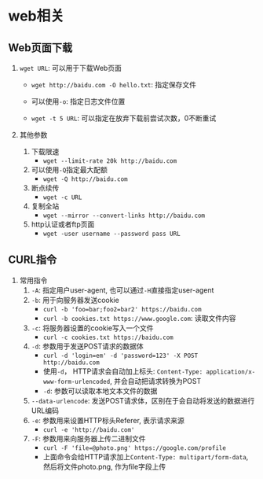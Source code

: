 # web相关

## Web页面下载

1. `wget URL`: 可以用于下载Web页面

   * `wget http://baidu.com -O hello.txt`: 指定保存文件

   * 可以使用`-o`: 指定日志文件位置 
   * `wget -t 5 URL`: 可以指定在放弃下载前尝试次数，0不断重试

2. 其他参数

   1. 下载限速
      * `wget --limit-rate 20k http://baidu.com`
   2. 可以使用`-Q`指定最大配额
      * `wget -Q http://baidu.com`
   3. 断点续传
      * `wget -c URL`
   4. 复制全站
      * `wget --mirror --convert-links http://baidu.com`
   5. http认证或者ftp页面
      * `wget -user username --password pass URL`

## CURL指令

1. 常用指令
   1. `-A`: 指定用户user-agent, 也可以通过`-H`直接指定user-agent
   2. `-b`: 用于向服务器发送cookie
      * `curl -b 'foo=bar;foo2=bar2' https://baidu.com`
      * `curl -b cookies.txt https://www.google.com`: 读取文件内容
   3. `-c`: 将服务器设置的cookie写入一个文件
      * `curl -c cookies.txt https://baidu.com`
   4. `-d`: 参数用于发送POST请求的数据体
      * `curl -d 'login=em' -d 'password=123' -X POST http://baidu.com`
      * 使用`-d`， HTTP请求会自动加上标头: `Content-Type: application/x-www-form-urlencoded`, 并会自动把请求转换为POST
      * `-d`: 参数可以读取本地文本文件的数据
   5. `--data-urlencode`: 发送POST请求体，区别在于会自动将发送的数据进行URL编码
   6. `-e`: 参数用来设置HTTP标头Referer, 表示请求来源
      * `curl -e 'http://baidu.com'`
   7. `-F`: 参数用来向服务器上传二进制文件
      * `curl -F 'file=@photo.png' https://google.com/profile`
      * 上面命令会给HTTP请求加上`Content-Type: multipart/form-data`, 然后将文件photo.png, 作为file字段上传

